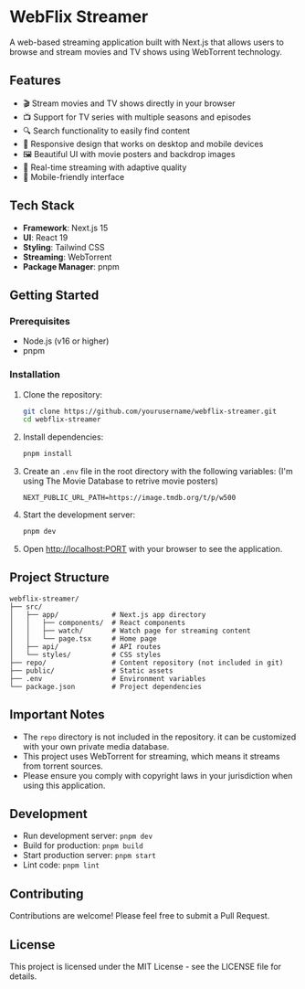 # WebFlix Streamer

A web-based streaming application built with Next.js that allows users to browse and stream movies and TV shows using WebTorrent technology.

## Features

- 🎬 Stream movies and TV shows directly in your browser
- 📺 Support for TV series with multiple seasons and episodes
- 🔍 Search functionality to easily find content
- 🎯 Responsive design that works on desktop and mobile devices
- 🖼️ Beautiful UI with movie posters and backdrop images
- 🔄 Real-time streaming with adaptive quality
- 📱 Mobile-friendly interface

## Tech Stack

- **Framework**: Next.js 15
- **UI**: React 19
- **Styling**: Tailwind CSS
- **Streaming**: WebTorrent
- **Package Manager**: pnpm

## Getting Started

### Prerequisites

- Node.js (v16 or higher)
- pnpm

### Installation

1. Clone the repository:
   ```bash
   git clone https://github.com/yourusername/webflix-streamer.git
   cd webflix-streamer
   ```

2. Install dependencies:
   ```bash
   pnpm install
   ```

3. Create an `.env` file in the root directory with the following variables: (I'm using The Movie Database to retrive movie posters)
   ```
   NEXT_PUBLIC_URL_PATH=https://image.tmdb.org/t/p/w500
   ```

4. Start the development server:
   ```bash
   pnpm dev
   ```

5. Open [http://localhost:PORT](http://localhost:PORT) with your browser to see the application.

## Project Structure

```
webflix-streamer/
├── src/
│   ├── app/             # Next.js app directory
│   │   ├── components/  # React components
│   │   ├── watch/       # Watch page for streaming content
│   │   └── page.tsx     # Home page
│   ├── api/             # API routes
│   └── styles/          # CSS styles
├── repo/                # Content repository (not included in git)
├── public/              # Static assets
├── .env                 # Environment variables
└── package.json         # Project dependencies
```

## Important Notes

- The `repo` directory is not included in the repository. it can be customized with your own private media database.
- This project uses WebTorrent for streaming, which means it streams from torrent sources.
- Please ensure you comply with copyright laws in your jurisdiction when using this application.

## Development

- Run development server: `pnpm dev`
- Build for production: `pnpm build`
- Start production server: `pnpm start`
- Lint code: `pnpm lint`

## Contributing

Contributions are welcome! Please feel free to submit a Pull Request.

## License

This project is licensed under the MIT License - see the LICENSE file for details.
